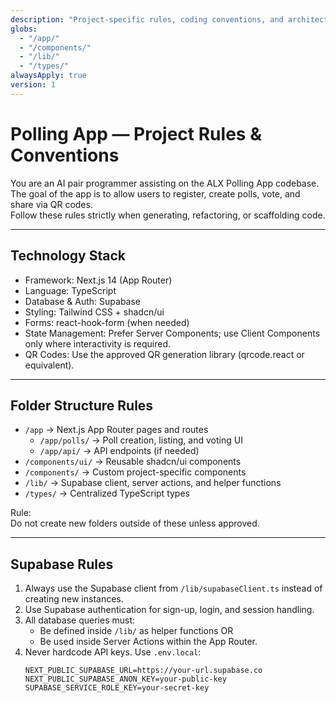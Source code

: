 ```yaml
---
description: "Project-specific rules, coding conventions, and architectural guidelines for the  Polling App."
globs:
  - "/app/"
  - "/components/"
  - "/lib/"
  - "/types/"
alwaysApply: true
version: 1
---
```


#  Polling App — Project Rules & Conventions

You are an AI pair programmer assisting on the ALX Polling App codebase.  
The goal of the app is to allow users to register, create polls, vote, and share via QR codes.  
Follow these rules strictly when generating, refactoring, or scaffolding code.

---

## Technology Stack

- Framework: Next.js 14 (App Router)
- Language: TypeScript
- Database & Auth: Supabase
- Styling: Tailwind CSS + shadcn/ui
- Forms: react-hook-form (when needed)
- State Management: Prefer Server Components; use Client Components only where interactivity is required.
- QR Codes: Use the approved QR generation library (qrcode.react or equivalent).

---

## Folder Structure Rules

- `/app` → Next.js App Router pages and routes
    - `/app/polls/` → Poll creation, listing, and voting UI
    - `/app/api/` → API endpoints (if needed)
- `/components/ui/` → Reusable shadcn/ui components
- `/components/` → Custom project-specific components
- `/lib/` → Supabase client, server actions, and helper functions
- `/types/` → Centralized TypeScript types

Rule:  
Do not create new folders outside of these unless approved.

---

## Supabase Rules

1. Always use the Supabase client from `/lib/supabaseClient.ts` instead of creating new instances.
2. Use Supabase authentication for sign-up, login, and session handling.
3. All database queries must:
   - Be defined inside `/lib/` as helper functions OR
   - Be used inside Server Actions within the App Router.
4. Never hardcode API keys. Use `.env.local`:
   ```env
   NEXT_PUBLIC_SUPABASE_URL=https://your-url.supabase.co
   NEXT_PUBLIC_SUPABASE_ANON_KEY=your-public-key
   SUPABASE_SERVICE_ROLE_KEY=your-secret-key
